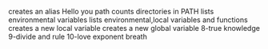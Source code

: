 creates an alias
Hello you
path
counts directories in PATH
lists environmental variables
lists environmental,local variables and functions
 creates a new local variable
creates a new global variable
8-true knowledge
9-divide and rule
10-love exponent breath

